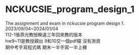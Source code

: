 # NCKUCSIE_program_design_1
The assignment and exam in nckucsie program design 1.  
2023/09/04\~2024/01/04  
112-1張燕光教授睽違三年回來教的版本  
hw9\~11是教授親出 9和10交一個pdf檔 沒有測資  
期中考手寫程式碼 期末一半手寫一半上機
